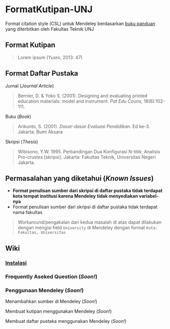 # FormatKutipan-UNJ
Format citation style (CSL) untuk Mendeley berdasarkan [buku panduan](http://ft.unj.ac.id/buku-panduan-skripsi-dan-non-skripsi/) yang diterbitkan oleh Fakultas Teknik UNJ

## Format Kutipan
> Lorem ipsum (Yusro, 2013: 47)

## Format Daftar Pustaka
Jurnal (*Journal Article*)
> Bernier, D. & Yoko S. (2001). Designing and evaluating printed education materials: model and instrument. *Pat Edu Couns*, 18(6):102-111.

Buku (*Book*)
> Arikunto, S. (2001). *Dasar-dasar Evaluasi Pendidikan*. Ed ke-3. Jakarta: Bumi Aksara

Skripsi (*Thesis*)
> Wibisono, Y.W. 1995. Perbandingan Dua Konfigurasi N-titik: Analisis Pro-crustes \[skripsi]\. Jakarta: Fakultas Teknik, Universitas Negeri Jakarta.

## Permasalahan yang diketahui (*Known Issues*)
* **Format penulisan sumber dari skripsi di daftar pustaka tidak terdapat kota tempat institusi karena Mendeley tidak menyediakan variabel-nya**
* Format penulisan sumber dari skripsi di daftar pustaka tidak terdapat nama fakultas
> Workaround/pengakalan dari kedua masalah di atas dapat dilakukan dengan mengisi field `University` di Mendeley dengan format `Kota: Fakultas, Universitas`

## Wiki
### [Instalasi](https://github.com/mwhd96/FormatKutipan-UNJ/wiki/Format-Kutipan-UNJ-Wiki#Instalasi) 

### Frequently Aseked Question (*Soon!*)

### Penggunaan Mendeley (*Soon!*)

Menambahkan sumber di Mendeley (*Soon!*)

Membuat kutipan menggunakan Mendeley (*Soon!*)

Membuat daftar pustaka menggunakan Mendeley (*Soon!*)
